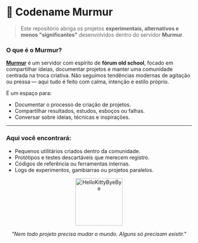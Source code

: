 # 🤍 Codename Murmur

> Este repositório abriga os projetos **experimentais, alternativos e menos "significantes"** desenvolvidos dentro do servidor **Murmur**.

### O que é o Murmur?

**[Murmur](https://discord.gg/Cs82jRPjug)** é um servidor com espírito de **fórum old school**, focado em compartilhar ideias, documentar projetos e manter uma comunidade centrada na troca criativa. Não seguimos tendências modernas de agitação ou pressa — aqui tudo é feito com calma, intenção e estilo próprio.

É um espaço para:
- Documentar o processo de criação de projetos.
- Compartilhar resultados, estudos, esboços ou falhas.
- Conversar sobre ideias, técnicas e inspirações.

---

### Aqui você encontrará:

- Pequenos utilitários criados dentro da comunidade.
- Protótipos e testes descartáveis que merecem registro.
- Códigos de referência ou ferramentas internas.
- Logs de experimentos, gambiarras ou projetos paralelos.


<p align="center">
  <a href="https://emoji.gg/emoji/5349-hellokittybyebye">
    <img src="https://cdn3.emoji.gg/emojis/5349-hellokittybyebye.png" width="128px" height="128px" alt="HelloKittyByeBye">
  </a>
</p>

<p align="center"><i>"Nem todo projeto precisa mudar o mundo. Alguns só precisam existir."</i></p>